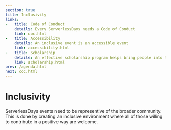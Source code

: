 ```yaml
---
section: true
title: Inclusivity
links:
-   title: Code of Conduct
    details: Every ServerlessDays needs a Code of Conduct
    link: coc.html
-   title: Accessibility
    details: An inclusive event is an accessible event
    link: accessibility.html
-   title: Scholarship
    details: An effective scholarship program helps bring people into the community
    link: scholarship.html
prev: /agenda.html
next: coc.html
---
```


# Inclusivity

ServerlessDays events need to be representive of the broader community. This is done by creating an inclusive environment where all of those willing to contribute in a positive way are welcome.